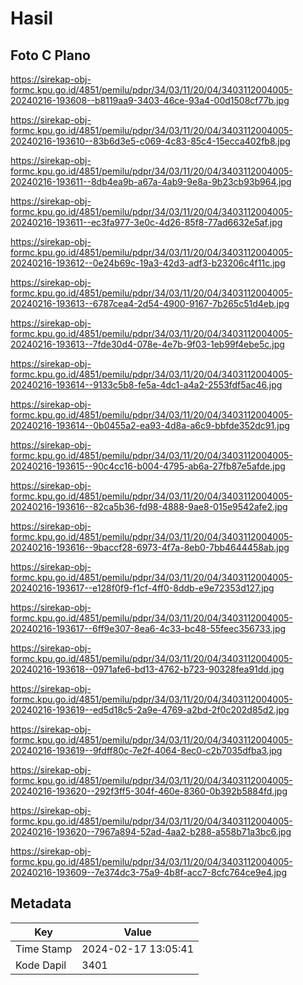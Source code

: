 # Hasil

## Foto C Plano

https://sirekap-obj-formc.kpu.go.id/4851/pemilu/pdpr/34/03/11/20/04/3403112004005-20240216-193608--b8119aa9-3403-46ce-93a4-00d1508cf77b.jpg

https://sirekap-obj-formc.kpu.go.id/4851/pemilu/pdpr/34/03/11/20/04/3403112004005-20240216-193610--83b6d3e5-c069-4c83-85c4-15ecca402fb8.jpg

https://sirekap-obj-formc.kpu.go.id/4851/pemilu/pdpr/34/03/11/20/04/3403112004005-20240216-193611--8db4ea9b-a67a-4ab9-9e8a-9b23cb93b964.jpg

https://sirekap-obj-formc.kpu.go.id/4851/pemilu/pdpr/34/03/11/20/04/3403112004005-20240216-193611--ec3fa977-3e0c-4d26-85f8-77ad6632e5af.jpg

https://sirekap-obj-formc.kpu.go.id/4851/pemilu/pdpr/34/03/11/20/04/3403112004005-20240216-193612--0e24b69c-19a3-42d3-adf3-b23206c4f11c.jpg

https://sirekap-obj-formc.kpu.go.id/4851/pemilu/pdpr/34/03/11/20/04/3403112004005-20240216-193613--6787cea4-2d54-4900-9167-7b265c51d4eb.jpg

https://sirekap-obj-formc.kpu.go.id/4851/pemilu/pdpr/34/03/11/20/04/3403112004005-20240216-193613--7fde30d4-078e-4e7b-9f03-1eb99f4ebe5c.jpg

https://sirekap-obj-formc.kpu.go.id/4851/pemilu/pdpr/34/03/11/20/04/3403112004005-20240216-193614--9133c5b8-fe5a-4dc1-a4a2-2553fdf5ac46.jpg

https://sirekap-obj-formc.kpu.go.id/4851/pemilu/pdpr/34/03/11/20/04/3403112004005-20240216-193614--0b0455a2-ea93-4d8a-a6c9-bbfde352dc91.jpg

https://sirekap-obj-formc.kpu.go.id/4851/pemilu/pdpr/34/03/11/20/04/3403112004005-20240216-193615--90c4cc16-b004-4795-ab6a-27fb87e5afde.jpg

https://sirekap-obj-formc.kpu.go.id/4851/pemilu/pdpr/34/03/11/20/04/3403112004005-20240216-193616--82ca5b36-fd98-4888-9ae8-015e9542afe2.jpg

https://sirekap-obj-formc.kpu.go.id/4851/pemilu/pdpr/34/03/11/20/04/3403112004005-20240216-193616--9baccf28-6973-4f7a-8eb0-7bb4644458ab.jpg

https://sirekap-obj-formc.kpu.go.id/4851/pemilu/pdpr/34/03/11/20/04/3403112004005-20240216-193617--e128f0f9-f1cf-4ff0-8ddb-e9e72353d127.jpg

https://sirekap-obj-formc.kpu.go.id/4851/pemilu/pdpr/34/03/11/20/04/3403112004005-20240216-193617--6ff9e307-8ea6-4c33-bc48-55feec356733.jpg

https://sirekap-obj-formc.kpu.go.id/4851/pemilu/pdpr/34/03/11/20/04/3403112004005-20240216-193618--0971afe6-bd13-4762-b723-90328fea91dd.jpg

https://sirekap-obj-formc.kpu.go.id/4851/pemilu/pdpr/34/03/11/20/04/3403112004005-20240216-193619--ed5d18c5-2a9e-4769-a2bd-2f0c202d85d2.jpg

https://sirekap-obj-formc.kpu.go.id/4851/pemilu/pdpr/34/03/11/20/04/3403112004005-20240216-193619--9fdff80c-7e2f-4064-8ec0-c2b7035dfba3.jpg

https://sirekap-obj-formc.kpu.go.id/4851/pemilu/pdpr/34/03/11/20/04/3403112004005-20240216-193620--292f3ff5-304f-460e-8360-0b392b5884fd.jpg

https://sirekap-obj-formc.kpu.go.id/4851/pemilu/pdpr/34/03/11/20/04/3403112004005-20240216-193620--7967a894-52ad-4aa2-b288-a558b71a3bc6.jpg

https://sirekap-obj-formc.kpu.go.id/4851/pemilu/pdpr/34/03/11/20/04/3403112004005-20240216-193609--7e374dc3-75a9-4b8f-acc7-8cfc764ce9e4.jpg


## Metadata

| Key        | Value               |
| ---------- | ------------------- |
| Time Stamp | 2024-02-17 13:05:41 |
| Kode Dapil | 3401                |



